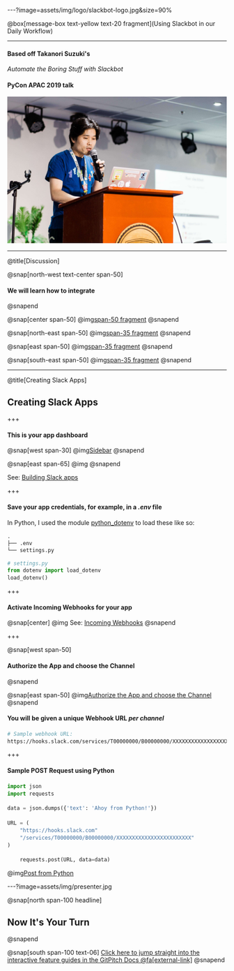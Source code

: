 ---?image=assets/img/logo/slackbot-logo.jpg&size=90%

@box[message-box text-yellow text-20 fragment](Using Slackbot in our Daily Workflow)

---

#### Based off **Takanori Suzuki's**
*Automate the Boring Stuff with Slackbot*
#### PyCon APAC 2019 talk

![Takanori Suzuki](assets/img/takanory.jpg)

---
@title[Discussion]

@snap[north-west text-center span-50]
#### We will learn how to integrate
@snapend

@snap[center span-50]
@img[span-50 fragment](assets/img/logo/slack-logo.png)
@snapend

@snap[north-east span-50]
@img[span-35 fragment](assets/img/logo/jira-logo.png)
@snapend

@snap[east span-50]
@img[span-35 fragment](assets/img/logo/python-logo.png)
@snapend

@snap[south-east span-50]
@img[span-35 fragment](assets/img/logo/shebang-logo.png)
@snapend

---
@title[Creating Slack Apps]

## Creating Slack Apps

+++

#### This is your app dashboard

@snap[west span-30]
@img[Sidebar](https://puu.sh/D1yjy/790b023b66.png)
@snapend

@snap[east span-65]
@img[](https://puu.sh/D1vRL/66ea9878e9.png)
@snapend

See: [Building Slack apps](https://api.slack.com/slack-apps)

+++

#### Save your app credentials, for example, in a *.env* file
In Python, I used the module [python_dotenv](https://github.com/theskumar/python-dotenv) to load these like so:
```text
.
├── .env
└── settings.py
```

```Python
# settings.py
from dotenv import load_dotenv
load_dotenv()
```

+++

#### Activate Incoming Webhooks for your app
@snap[center]
@img[](https://puu.sh/D1xTn/b301770221.png)
See: [Incoming Webhooks](https://api.slack.com/incoming-webhooks)
@snapend

+++

@snap[west span-50]
#### Authorize the App and choose the Channel
@snapend

@snap[east span-50]
@img[Authorize the App and choose the Channel](https://puu.sh/D1xZX/958aca4ec9.png)
@snapend

#### You will be given a **unique Webhook URL** *per channel*
```Bash
# Sample webhook URL:
https://hooks.slack.com/services/T00000000/B00000000/XXXXXXXXXXXXXXXXXXXXXXXX
```

+++

#### Sample POST Request using Python
```Python
import json
import requests

data = json.dumps({'text': 'Ahoy from Python!'})

URL = (
    "https://hooks.slack.com"
    "/services/T00000000/B00000000/XXXXXXXXXXXXXXXXXXXXXXXX"
)

    requests.post(URL, data=data)
```

@img[Post from Python](https://puu.sh/D1ybm/da5515bfb4.png)

---?image=assets/img/presenter.jpg

@snap[north span-100 headline]
## Now It's Your Turn
@snapend

@snap[south span-100 text-06]
[Click here to jump straight into the interactive feature guides in the GitPitch Docs @fa[external-link]](https://gitpitch.com/docs/getting-started/tutorial/)
@snapend
